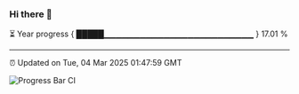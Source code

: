 ### Hi there 👋

⏳ Year progress { █████▁▁▁▁▁▁▁▁▁▁▁▁▁▁▁▁▁▁▁▁▁▁▁▁▁ } 17.01 %

---

⏰ Updated on Tue, 04 Mar 2025 01:47:59 GMT

![Progress Bar CI](https://github.com/ZhaoGui/ZhaoGui/workflows/Progress%20Bar%20CI/badge.svg)
